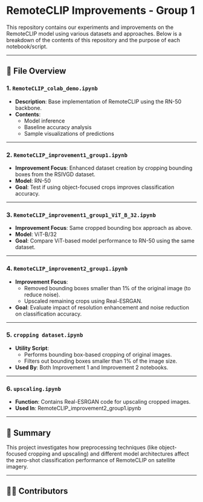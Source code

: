 # RemoteCLIP Improvements - Group 1

This repository contains our experiments and improvements on the RemoteCLIP model using various datasets and approaches. Below is a breakdown of the contents of this repository and the purpose of each notebook/script.

---

## 📁 File Overview

### 1. **`RemoteCLIP_colab_demo.ipynb`**
- **Description**: Base implementation of RemoteCLIP using the RN-50 backbone.
- **Contents**: 
  - Model inference
  - Baseline accuracy analysis
  - Sample visualizations of predictions

---

### 2. **`RemoteCLIP_improvement1_group1.ipynb`**
- **Improvement Focus**: Enhanced dataset creation by cropping bounding boxes from the RSIVGD dataset.
- **Model**: RN-50
- **Goal**: Test if using object-focused crops improves classification accuracy.

---

### 3. **`RemoteCLIP_improvement1_group1_ViT_B_32.ipynb`**
- **Improvement Focus**: Same cropped bounding box approach as above.
- **Model**: ViT-B/32
- **Goal**: Compare ViT-based model performance to RN-50 using the same dataset.

---

### 4. **`RemoteCLIP_improvement2_group1.ipynb`**
- **Improvement Focus**: 
  - Removed bounding boxes smaller than 1% of the original image (to reduce noise).
  - Upscaled remaining crops using Real-ESRGAN.
- **Goal**: Evaluate impact of resolution enhancement and noise reduction on classification accuracy.

---

### 5. **`cropping dataset.ipynb`**
- **Utility Script**: 
  - Performs bounding box-based cropping of original images.
  - Filters out bounding boxes smaller than 1% of the image size.
- **Used By**: Both Improvement 1 and Improvement 2 notebooks.

---

### 6. **`upscaling.ipynb`** 
- **Function**: Contains Real-ESRGAN code for upscaling cropped images.
- **Used In**: RemoteCLIP_improvement2_group1.ipynb

---

## 📌 Summary

This project investigates how preprocessing techniques (like object-focused cropping and upscaling) and different model architectures affect the zero-shot classification performance of RemoteCLIP on satellite imagery.

---

## 🧑‍💻 Contributors

